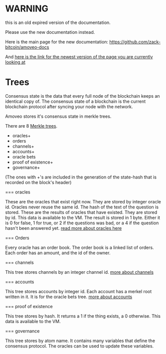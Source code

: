 WARNING
========

this is an old expired version of the documentation.

Please use the new documentation instead. 

Here is the main page for the new documentation: https://github.com/zack-bitcoin/amoveo-docs 

And [here is the link for the newest version of the page you are currently looking at](https://github.com/zack-bitcoin/amoveo-docs/blob/master//design/trees.md)

Trees
=======

Consensus state is the data that every full node of the blockchain keeps an identical copy of.
The consensus state of a blockchain is the current blockchain protocol after syncing your node with the network. 

Amoveo stores it's consensus state in merkle trees.

There are 8 [Merkle trees](/docs/basics/merkle.md).

* oracles+
* orders
* channels+
* accounts+
* oracle bets
* proof of existence+
* governance+

(The ones with +'s are included in the generation of the state-hash that is recorded on the block's header)

=== oracles

These are the oracles that exist right now. They are stored by integer oracle id. Oracles never reuse the same id.
The hash of the text of the question is stored.
These are the results of oracles that have existed. They are stored by id.
This data is available to the VM.
The result is stored in 1 byte. Either it is 0 for false, 1 for true, or 2 if the questions was bad, or a 4 if the question hasn't been answered yet.
[read more about oracles here](oracle.md)

=== Orders

Every oracle has an order book. The order book is a linked list of orders. Each order has an amount, and the id of the owner.

=== channels

This tree stores channels by an integer channel id.
[more about channels](channels.md)

=== accounts

This tree stores accounts by integer id. Each account has a merkel root written in it. It is for the oracle bets tree.
[more about accounts](accounts.md)

=== proof of existence

This tree stores by hash. It returns a 1 if the thing exists, a 0 otherwise.
This data is available to the VM.

=== governance

This tree stores by atom name. It contains many variables that define the consensus protocol. The oracles can be used to update these variables.
